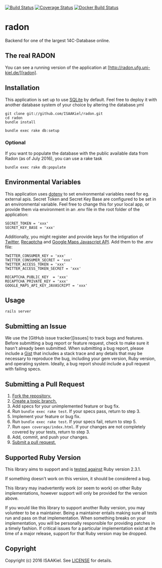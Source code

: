 [![Build Status](https://travis-ci.org/ISAAKiel/radon.svg?branch=master)](https://travis-ci.org/ISAAKiel/radon) [![Coverage Status](https://img.shields.io/codecov/c/github/ISAAKiel/radon/master.svg)](https://codecov.io/github/ISAAKiel/radon?branch=master) [![Docker Build Status](https://img.shields.io/docker/build/isaakiel/radon.svg)](https://hub.docker.com/r/isaakiel/radon/)

# radon


Backend for one of the largest 14C-Database online.

## The real RADON

You can see a running version of the application at
[http://radon.ufg.uni-kiel.de/][radon].

[radon]: http://radon.ufg.uni-kiel.de/

## Installation
This application is set up to use [SQLite](https://www.sqlite.org/) by default. Feel free to deploy it with another database system of your choice by altering the database.yml

    git clone git://github.com/ISAAKiel/radon.git
    cd radon
    bundle install

    bundle exec rake db:setup

### Optional
If you want to populate the database with the public available data from Radon (as of July 2016), you can use a rake task

    bundle exec rake db:populate

## Environmental Variables
This application uses [dotenv](https://github.com/bkeepers/dotenv) to set environmental variables need for eg. external apis. Secret Token and Secret Key Base are configured to be set in an environmental variable. Feel free to change this for your local app, or provide them via environment in an .env file in the root folder of the application:

    SECRET_TOKEN = 'xxx'
    SECRET_KEY_BASE = 'xxx'

Additionally, you might register and provide keys for the intigration of [Twitter](https://apps.twitter.com/), [Recaptcha](https://developers.google.com/recaptcha/docs/start) and [Google Maps Javascript API](https://developers.google.com/maps/documentation/javascript/tutorial). Add them to the .env file:

    TWITTER_CONSUMER_KEY = 'xxx'
    TWITTER_CONSUMER_SECRET = 'xxx'
    TWITTER_ACCESS_TOKEN = 'xxx'
    TWITTER_ACCESS_TOKEN_SECRET = 'xxx'

    RECAPTCHA_PUBLIC_KEY  = 'xxx'
    RECAPTCHA_PRIVATE_KEY = 'xxx'
    GOOGLE_MAPS_API_KEY_JAVASCRIPT = 'xxx'

## Usage
    rails server

## Submitting an Issue
We use the [GitHub issue tracker][issues] to track bugs and features. Before
submitting a bug report or feature request, check to make sure it hasn't
already been submitted. When submitting a bug report, please include a [Gist][]
that includes a stack trace and any details that may be necessary to reproduce
the bug, including your gem version, Ruby version, and operating system.
Ideally, a bug report should include a pull request with failing specs.

[gist]: https://gist.github.com/

## Submitting a Pull Request
1. [Fork the repository.][fork]
2. [Create a topic branch.][branch]
3. Add specs for your unimplemented feature or bug fix.
4. Run `bundle exec rake test`. If your specs pass, return to step 3.
5. Implement your feature or bug fix.
6. Run `bundle exec rake test`. If your specs fail, return to step 5.
7. Run `open coverage/index.html`. If your changes are not completely covered
   by your tests, return to step 3.
8. Add, commit, and push your changes.
9. [Submit a pull request.][pr]

[fork]: http://help.github.com/fork-a-repo/
[branch]: http://learn.github.com/p/branching.html
[pr]: http://help.github.com/send-pull-requests/

## Supported Ruby Version
This library aims to support and is [tested against][travis] Ruby version 2.3.1.

If something doesn't work on this version, it should be considered a bug.

This library may inadvertently work (or seem to work) on other Ruby
implementations, however support will only be provided for the version above.

If you would like this library to support another Ruby version, you may
volunteer to be a maintainer. Being a maintainer entails making sure all tests
run and pass on that implementation. When something breaks on your
implementation, you will be personally responsible for providing patches in a
timely fashion. If critical issues for a particular implementation exist at the
time of a major release, support for that Ruby version may be dropped.

[travis]: http://travis-ci.org/ISAAKiel/radon


## Copyright
Copyright (c) 2016 ISAAKiel. See [LICENSE][] for details.

[license]: https://github.com/ISAAKiel/radon/blob/master/LICENSE
